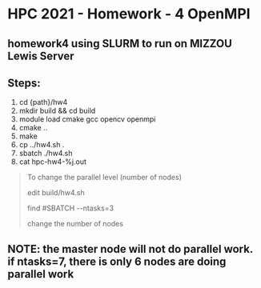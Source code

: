# HPC 2021 - Homework - 4 OpenMPI

## homework4 using SLURM to run on **MIZZOU Lewis Server**

## Steps:

1. cd {path}/hw4
2. mkdir build && cd build
3. module load cmake gcc opencv openmpi
4. cmake ..
5. make
6. cp ../hw4.sh .
7. sbatch ./hw4.sh
8. cat hpc-hw4-%j.out

> To change the parallel level (number of nodes)
>
> edit build/hw4.sh
>
> find    #SBATCH --ntasks=3
>
> change the number of nodes

## NOTE: the master node will not do parallel work. if ntasks=7, there is only 6 nodes are doing parallel work